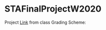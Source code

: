 # STAFinalProjectW2020

Project [Link](https://github.com/UCDavis-STA-141C-Winter-2020/sta141c-lectures/blob/master/project.md) from class
Grading Scheme: 
